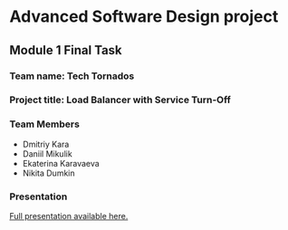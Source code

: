 # Advanced Software Design project

## Module 1 Final Task

### Team name: Tech Tornados

### Project title: Load Balancer with Service Turn-Off

### Team Members

- Dmitriy Kara
- Daniil Mikulik
- Ekaterina Karavaeva
- Nikita Dumkin

### Presentation

[Full presentation available here.](https://docs.google.com/presentation/d/10YO03fKJG_qsp0rlpQzeyVC-tEgMQDFBrPsX9gV41J8/edit?usp=sharing)
